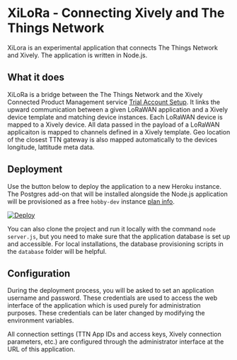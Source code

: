# XiLoRa - Connecting Xively and The Things Network
XiLora is an experimental application that connects The Things Network and Xively.  The application is written in Node.js.

## What it does
XiLoRa is a bridge between the The Things Network and the Xively Connected Product Management service [Trial Account Setup](https://xively.com). It links the upward communication between a given LoRaWAN application and a Xively device template and matching device instances. Each LoRaWAN device is mapped to a Xively device. All data passed in the payload of a LoRaWAN applicaiton is mapped to channels defined in a Xively template. Geo location of the closest TTN gateway is also mapped automatically to the devices longitude, lattitude meta data.

## Deployment
Use the button below to deploy the application to a new Heroku instance. The Postgres add-on that will be installed alongside the Node.js application will be provisioned as a free `hobby-dev` instance [plan info](https://devcenter.heroku.com/articles/heroku-postgres-plans).  

[![Deploy](https://www.herokucdn.com/deploy/button.svg)](https://heroku.com/deploy?template=https://github.com/embee8/ttn-xively-connector/tree/master)

You can also clone the project and run it locally with the command `node server.js`, but you need to make sure that the application database is set up and accessible. For local installations, the database provisioning scripts in the `database` folder will be helpful. 

## Configuration
During the deployment process, you will be asked to set an application username and password.  These credentials are used to access the web interface of the application which is used purely for administration purposes. These credentials can be later changed by modifying the environment variables.

All connection settings (TTN App IDs and access keys, Xively connection parameters, etc.) are configured through the administrator interface at the URL of this application.